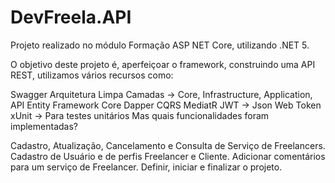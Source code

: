 # DevFreela.API

Projeto realizado no módulo Formação ASP NET Core, utilizando .NET 5.

O objetivo deste projeto é, aperfeiçoar o framework, construindo uma API REST, utilizamos vários recursos como:

Swagger
Arquitetura Limpa
Camadas -> Core, Infrastructure, Application, API
Entity Framework Core
Dapper
CQRS
MediatR
JWT -> Json Web Token
xUnit -> Para testes unitários
Mas quais funcionalidades foram implementadas?

Cadastro, Atualização, Cancelamento e Consulta de Serviço de Freelancers.
Cadastro de Usuário e de perfis Freelancer e Cliente.
Adicionar comentários para um serviço de Freelancer.
Definir, iniciar e finalizar o projeto.
